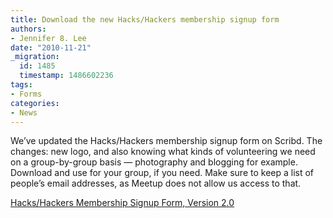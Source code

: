 ```yaml
---
title: Download the new Hacks/Hackers membership signup form
authors:
- Jennifer 8. Lee
date: "2010-11-21"
_migration:
  id: 1485
  timestamp: 1486602236
tags:
- Forms
categories:
- News
---
```


We&#8217;ve updated the Hacks/Hackers membership signup form on Scribd. The changes: new logo, and also knowing what kinds of volunteering we need on a group-by-group basis — photography and blogging for example. Download and use for your group, if you need. Make sure to keep a list of people&#8217;s email addresses, as Meetup does not allow us access to that.

[Hacks/Hackers Membership Signup Form, Version 2.0][1]

 [1]: http://www.scribd.com/doc/43553729/Hacks-Hackers-Membership-Signup-Form-Version-2-0 "View Hacks/Hackers Membership Signup Form, Version 2.0 on Scribd"
